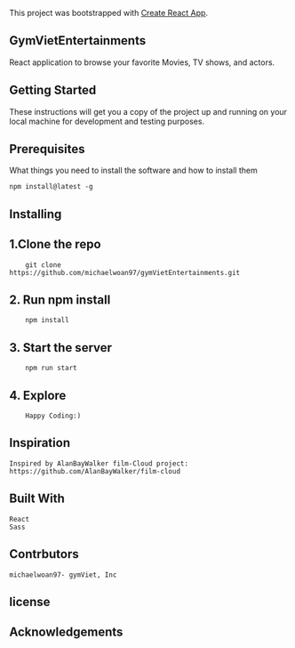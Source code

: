 This project was bootstrapped with [Create React App](https://github.com/facebook/create-react-app).
## GymVietEntertainments
React application to browse your favorite Movies, TV shows, and actors.

## Getting Started

These instructions will get you a copy of the project up and running on your local machine for development and testing purposes.

## Prerequisites

What things you need to install the software and how to install them


    npm install@latest -g

## Installing

## 1.Clone the repo
        git clone https://github.com/michaelwoan97/gymVietEntertainments.git
## 2. Run npm install
    
        npm install 

## 3. Start the server

        npm run start

## 4. Explore
        
        Happy Coding:)

## Inspiration
    Inspired by AlanBayWalker film-Cloud project: https://github.com/AlanBayWalker/film-cloud

## Built With
    React
    Sass

## Contrbutors
    michaelwoan97- gymViet, Inc

## license
## Acknowledgements


